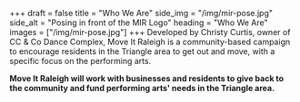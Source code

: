 +++
draft = false
title = "Who We Are"
side_img = "/img/mir-pose.jpg"
side_alt = "Posing in front of the MIR Logo"
heading = "Who We Are"
images = ["/img/mir-pose.jpg"]
+++
Developed by Christy Curtis, owner of CC & Co Dance Complex, Move It Raleigh is a community-based campaign to encourage residents in the Triangle area to get out and move, with a specific focus on the performing arts.

**Move It Raleigh will work with businesses and residents to give back to the community and fund performing arts' needs in the Triangle area.**
